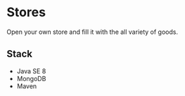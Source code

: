 Stores
======
Open your own store and fill it with the all variety of goods.

Stack
-----
* Java SE 8
* MongoDB
* Maven
